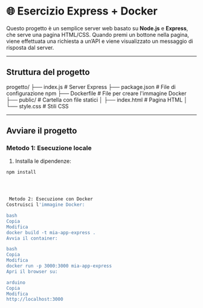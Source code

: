 # 🌐 Esercizio Express + Docker

Questo progetto è un semplice server web basato su **Node.js** e **Express**, che serve una pagina HTML/CSS. Quando premi un bottone nella pagina, viene effettuata una richiesta a un’API e viene visualizzato un messaggio di risposta dal server.

---

## Struttura del progetto

progetto/
├── index.js # Server Express
├── package.json # File di configurazione npm
├── Dockerfile # File per creare l'immagine Docker
├── public/ # Cartella con file statici
│ ├── index.html # Pagina HTML
│ └── style.css # Stili CSS



---

## Avviare il progetto

### Metodo 1: Esecuzione locale

1. Installa le dipendenze:

```bash
npm install




 Metodo 2: Esecuzione con Docker
Costruisci l'immagine Docker:

bash
Copia
Modifica
docker build -t mia-app-express .
Avvia il container:

bash
Copia
Modifica
docker run -p 3000:3000 mia-app-express
Apri il browser su:

arduino
Copia
Modifica
http://localhost:3000
